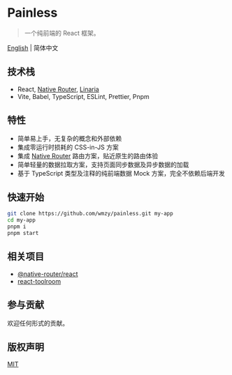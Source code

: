 # Painless

> 一个纯前端的 React 框架。

[English](./README.md) | 简体中文

## 技术栈

- React, [Native Router](https://github.com/native-router/react), [Linaria](https://github.com/callstack/linaria)
- Vite, Babel, TypeScript, ESLint, Prettier, Pnpm

## 特性

- 简单易上手，无复杂的概念和外部依赖
- 集成零运行时损耗的 CSS-in-JS 方案
- 集成 [Native Router](https://github.com/native-router/react) 路由方案，贴近原生的路由体验
- 简单轻量的数据拉取方案，支持页面同步数据及异步数据的加载
- 基于 TypeScript 类型及注释的纯前端数据 Mock 方案，完全不依赖后端开发

## 快速开始

```sh
git clone https://github.com/wmzy/painless.git my-app
cd my-app
pnpm i
pnpm start
```

## 相关项目 

- [@native-router/react](https://github.com/native-router/react)
- [react-toolroom](https://github.com/wmzy/react-toolroom)

## 参与贡献

欢迎任何形式的贡献。

## 版权声明

[MIT](https://choosealicense.com/licenses/mit/)

